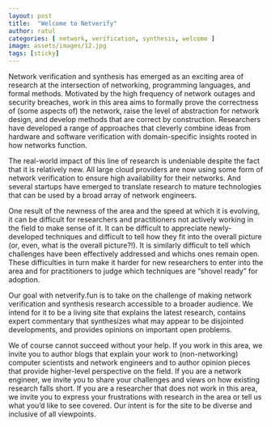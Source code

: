 ```yaml
---
layout: post
title:  "Welcome to Netverify"
author: ratul
categories: [ network, verification, synthesis, welcome ]
image: assets/images/12.jpg
tags: [sticky]
---
```


Network verification and synthesis has emerged as an exciting area of research at the intersection of networking, programming languages, and formal methods. Motivated by the high frequency of network outages and security breaches, work in this area aims to formally prove the correctness of (some aspects of) the network, raise the level of abstraction for network design, and develop methods that are correct by construction. Researchers have developed a range of approaches that cleverly combine ideas from hardware and software verification with domain-specific insights rooted in how networks function.

The real-world impact of this line of research is undeniable despite the fact that it is relatively new. All large cloud providers are now using some form of network verification to ensure high availability for their networks. And several startups have emerged to translate research to mature technologies that can be used by a broad array of network engineers. 

One result of the newness of the area and the speed at which it is evolving, it can be difficult for researchers and practitioners not actively working in the field to make sense of it. It can be difficult to appreciate newly-developed techniques and difficult to tell how they fit into the overall picture (or, even, what is the overall picture?!). It is similarly difficult to tell which challenges have been effectively addressed and whichs ones remain open. These difficulties in turn make it harder for new researchers to enter into the area and for practitioners to judge which techniques are “shovel ready” for adoption.

Our goal with netverify.fun is to take on the challenge of making network verification and synthesis research accessible to a broader audience. We intend for it to be a living site that explains the latest research, contains expert commentary that synthesizes what may appear to be disjointed developments, and provides opinions on important open problems. 

We of course cannot succeed without your help. If you work in this area, we invite you to author blogs that explain your work to (non-networking) computer scientists and network engineers and to author opinion pieces that provide higher-level perspective on the field. If you are a network engineer, we invite you to share your challenges and views on how existing research falls short. If you are a researcher that does not work in this area, we invite you to express your frustrations with research in the area or tell us what you’d like to see covered. Our intent is for the site to be diverse and inclusive of all viewpoints. 
